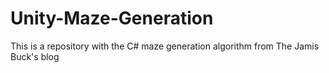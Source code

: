 # Unity-Maze-Generation
This is a repository with the C# maze generation algorithm from The Jamis Buck's blog
